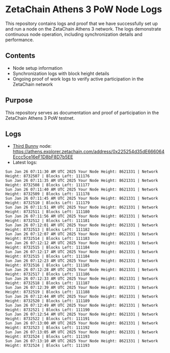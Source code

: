 # ZetaChain Athens 3 PoW Node Logs
This repository contains logs and proof that we have successfully set up and run a node on the ZetaChain Athens 3 network. The logs demonstrate continuous node operation, including synchronization details and performance.

## Contents
- Node setup information
- Synchronization logs with block height details
- Ongoing proof of work logs to verify active participation in the ZetaChain network

## Purpose
This repository serves as documentation and proof of participation in the ZetaChain Athens 3 PoW testnet.

## Logs

- [Third Bunny](https://thirdbunny.xyz/) node: https://athens.explorer.zetachain.com/address/0x225254d35dE666064Eccc5ce16eF1D8bF8D7b5EE
- Latest logs:
```
Sun Jan 26 07:11:30 AM UTC 2025 Your Node Height: 8621331 | Network Height: 8732507 | Blocks Left: 111176
Sun Jan 26 07:11:35 AM UTC 2025 Your Node Height: 8621331 | Network Height: 8732508 | Blocks Left: 111177
Sun Jan 26 07:11:40 AM UTC 2025 Your Node Height: 8621331 | Network Height: 8732509 | Blocks Left: 111178
Sun Jan 26 07:11:45 AM UTC 2025 Your Node Height: 8621331 | Network Height: 8732510 | Blocks Left: 111179
Sun Jan 26 07:11:51 AM UTC 2025 Your Node Height: 8621331 | Network Height: 8732511 | Blocks Left: 111180
Sun Jan 26 07:11:56 AM UTC 2025 Your Node Height: 8621331 | Network Height: 8732512 | Blocks Left: 111181
Sun Jan 26 07:12:01 AM UTC 2025 Your Node Height: 8621331 | Network Height: 8732513 | Blocks Left: 111182
Sun Jan 26 07:12:07 AM UTC 2025 Your Node Height: 8621331 | Network Height: 8732514 | Blocks Left: 111183
Sun Jan 26 07:12:12 AM UTC 2025 Your Node Height: 8621331 | Network Height: 8732515 | Blocks Left: 111184
Sun Jan 26 07:12:17 AM UTC 2025 Your Node Height: 8621331 | Network Height: 8732515 | Blocks Left: 111184
Sun Jan 26 07:12:23 AM UTC 2025 Your Node Height: 8621331 | Network Height: 8732516 | Blocks Left: 111185
Sun Jan 26 07:12:28 AM UTC 2025 Your Node Height: 8621331 | Network Height: 8732517 | Blocks Left: 111186
Sun Jan 26 07:12:33 AM UTC 2025 Your Node Height: 8621331 | Network Height: 8732518 | Blocks Left: 111187
Sun Jan 26 07:12:39 AM UTC 2025 Your Node Height: 8621331 | Network Height: 8732519 | Blocks Left: 111188
Sun Jan 26 07:12:44 AM UTC 2025 Your Node Height: 8621331 | Network Height: 8732520 | Blocks Left: 111189
Sun Jan 26 07:12:49 AM UTC 2025 Your Node Height: 8621331 | Network Height: 8732521 | Blocks Left: 111190
Sun Jan 26 07:12:54 AM UTC 2025 Your Node Height: 8621331 | Network Height: 8732522 | Blocks Left: 111191
Sun Jan 26 07:13:00 AM UTC 2025 Your Node Height: 8621331 | Network Height: 8732523 | Blocks Left: 111192
Sun Jan 26 07:13:05 AM UTC 2025 Your Node Height: 8621331 | Network Height: 8732524 | Blocks Left: 111193
Sun Jan 26 07:13:10 AM UTC 2025 Your Node Height: 8621331 | Network Height: 8732524 | Blocks Left: 111193
```
